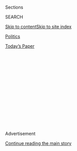 <div id="app">

<div>

<div>

<div>

<div class="NYTAppHideMasthead css-1q2w90k e1suatyy0">

<div class="section css-ui9rw0 e1suatyy2">

<div class="css-eph4ug er09x8g0">

<div class="css-6n7j50">

</div>

<span class="css-1dv1kvn">Sections</span>

<div class="css-10488qs">

<span class="css-1dv1kvn">SEARCH</span>

</div>

[Skip to content](#site-content)[Skip to site
index](#site-index)

</div>

<div id="masthead-section-label" class="css-1wr3we4 eaxe0e00">

[Politics](https://www.nytimes.com/section/politics)

</div>

<div class="css-10698na e1huz5gh0">

</div>

</div>

<div id="masthead-bar-one" class="section hasLinks css-15hmgas e1csuq9d3">

<div class="css-uqyvli e1csuq9d0">

</div>

<div class="css-1uqjmks e1csuq9d1">

</div>

<div class="css-9e9ivx">

[](https://myaccount.nytimes.com/auth/login?response_type=cookie&client_id=vi)

</div>

<div class="css-1bvtpon e1csuq9d2">

[Today’s
Paper](https://www.nytimes.com/section/todayspaper)

</div>

</div>

</div>

</div>

<div data-aria-hidden="false">

<div id="site-content" data-role="main">

<div>

<div class="css-1aor85t" style="opacity:0.000000001;z-index:-1;visibility:hidden">

<div class="css-1hqnpie">

<div class="css-epjblv">

<span class="css-17xtcya">[Politics](/section/politics)</span><span class="css-x15j1o">|</span><span class="css-fwqvlz">Kansas
Senate Primary Has Arrived, and the Anxiety Over Kobach Is
High</span>

</div>

<div class="css-k008qs">

<div class="css-1iwv8en">

<span class="css-18z7m18"></span>

<div>

</div>

</div>

<span class="css-1n6z4y">https://nyti.ms/2PnB6dY</span>

<div class="css-1705lsu">

<div class="css-4xjgmj">

<div class="css-4skfbu" data-role="toolbar" data-aria-label="Social Media Share buttons, Save button, and Comments Panel with current comment count" data-testid="share-tools">

  - 
  - 
  - 
  - 
    
    <div class="css-6n7j50">
    
    </div>

  - 

</div>

</div>

</div>

</div>

</div>

</div>

<div id="NYT_TOP_BANNER_REGION" class="css-13pd83m">

</div>

<div id="top-wrapper" class="css-1sy8kpn">

<div id="top-slug" class="css-l9onyx">

Advertisement

</div>

[Continue reading the main
story](#after-top)

<div class="ad top-wrapper" style="text-align:center;height:100%;display:block;min-height:250px">

<div id="top" class="place-ad" data-position="top" data-size-key="top">

</div>

</div>

<div id="after-top">

</div>

</div>

<div>

<div id="sponsor-wrapper" class="css-1hyfx7x">

<div id="sponsor-slug" class="css-19vbshk">

Supported by

</div>

[Continue reading the main
story](#after-sponsor)

<div id="sponsor" class="ad sponsor-wrapper" style="text-align:center;height:100%;display:block">

</div>

<div id="after-sponsor">

</div>

</div>

<div class="css-186x18t">

</div>

<div class="css-1vkm6nb ehdk2mb0">

# Kansas Senate Primary Has Arrived, and the Anxiety Over Kobach Is High

</div>

Republicans worry that if Kris Kobach, a polarizing figure in the state,
wins the nomination, it would pave the way for Democrats to capture the
seat and perhaps gain control of the Senate.

<div class="css-79elbk" data-testid="photoviewer-wrapper">

<div class="css-z3e15g" data-testid="photoviewer-wrapper-hidden">

</div>

<div class="css-1a48zt4 ehw59r15" data-testid="photoviewer-children">

![<span class="css-16f3y1r e13ogyst0" data-aria-hidden="true">Kris
Kobach has been a controversial figure because of his severe views on
issues including immigration and voting
rights.</span><span class="css-cnj6d5 e1z0qqy90" itemprop="copyrightHolder"><span class="css-1ly73wi e1tej78p0">Credit...</span><span><span>John
Hanna/Associated
Press</span></span></span>](https://static01.nyt.com/images/2020/08/03/us/politics/3kansas-senate/merlin_175161510_f4c4d151-1bde-4939-8c87-e3f4369c7410-articleLarge.jpg?quality=75&auto=webp&disable=upscale)

</div>

</div>

<div class="css-18e8msd">

<div class="css-vp77d3 epjyd6m0">

<div class="css-hus3qt ey68jwv0" data-aria-hidden="true">

[![Katie
Glueck](https://static01.nyt.com/images/2020/01/29/reader-center/author-katie-glueck/author-katie-glueck-thumbLarge.png
"Katie Glueck")](https://www.nytimes.com/by/katie-glueck)

</div>

<div class="css-1baulvz">

By [<span class="css-1baulvz last-byline" itemprop="name">Katie
Glueck</span>](https://www.nytimes.com/by/katie-glueck)

</div>

</div>

  - 
    
    <div class="css-ld3wwf e16638kd2">
    
    Aug. 3,
    2020
    
    </div>

  - 
    
    <div class="css-4xjgmj">
    
    <div class="css-d8bdto" data-role="toolbar" data-aria-label="Social Media Share buttons, Save button, and Comments Panel with current comment count" data-testid="share-tools">
    
      - 
      - 
      - 
      - 
        
        <div class="css-6n7j50">
        
        </div>
    
      - 
    
    </div>
    
    </div>

</div>

</div>

<div class="section meteredContent css-1r7ky0e" name="articleBody" itemprop="articleBody">

<div class="css-1fanzo5 StoryBodyCompanionColumn">

<div class="css-53u6y8">

Republican anxieties about control of the Senate are reaching new
heights this week as the Kansas Senate primary hurdles to a close, amid
[fears in
Washington](https://www.nytimes.com/2020/07/30/us/politics/kansas-senate-kobach-trump.html)
that the firebrand candidate and staunch Trump supporter Kris Kobach
could win the nomination but lose a longtime red seat in November.

As the national political environment has worsened for the G.O.P.,
putting a number of traditionally safe conservative seats into play,
many Republicans have grown especially focused on Kansas — and concerned
that if Mr. Kobach, a polarizing figure in the state, wins on Tuesday,
Democrats could take the seat and perhaps gain control of the Senate.

“A Kobach candidacy could put Schumer one step closer to becoming the
leader,” said Scott W. Reed, the senior political strategist at the U.S.
Chamber of Commerce, referring to the Senate minority leader, Chuck
Schumer. Mr. Reed’s group is supporting Representative Roger Marshall in
the primary contest.

The primary is one of several high-profile contests that will unfold
across the country on Tuesday, including the race for the seat of
[Representative Rashida
Tlaib](https://www.nytimes.com/2020/07/18/us/rashida-tlaib-brenda-jones-primary.html),
the prominent progressive Michigan congresswoman, and [a sheriff’s
race](https://www.nytimes.com/2020/08/02/us/politics/arizona-election-joe-arpaio.html)
in Maricopa County, Ariz., where the immigration hard-liner Joe Arpaio
is running for his former position.

</div>

</div>

<div class="css-1fanzo5 StoryBodyCompanionColumn">

<div class="css-53u6y8">

Mr. Kobach, the former Kansas secretary of state who has run for office
[multiple
times](https://www.nytimes.com/2017/06/13/magazine/the-man-behind-trumps-voter-fraud-obsession.html),
has long been a controversial figure because of his severe views on
issues including immigration and voting rights. He has cultivated a
devoted conservative following but also discomfited many more moderate
Republicans in the process.

His [2018 run for
governor](https://www.nytimes.com/2018/11/06/us/laura-kelly-wins-kansas-governors-race.html)
— he eked out a primary win with [President Trump’s
endorsement](https://www.nytimes.com/2018/08/06/us/politics/kris-kobach-trump-kansas.html),
only to lose to Democrat Laura Kelly in the general election — further
convinced some party leaders that he would uniquely endanger the Senate
seat this year, a fear backed by Senate Republican polling. It’s a
conviction [he
dismisses](https://www.nytimes.com/2020/07/30/us/politics/kansas-senate-kobach-trump.html)
as “establishment” angst.

Mr. Kobach is running in a crowded Republican field against candidates
including Mr. Marshall and [Bob
Hamilton](https://www.kansascity.com/news/politics-government/article244374532.html),
a businessman who started a successful plumbing company and has lent his
campaign several million dollars (tagline: “Send in a plumber to drain
the swamp.”). All three have spent time campaigning in person across the
state in recent days. Mr. Marshall embarked on what he called a
“campaign countdown tour,” and Mr. Kobach has been hosting events
centered around discussing the Constitution.

Strategists studying the race described a close and fluid contest, and
they headed into Primary Day with uncertainty about the outcome. Some
were also [bracing for a slow tabulation of the
results](https://www.kansascity.com/news/politics-government/election/article244625722.html)
to account for large numbers of mail-in ballots.

It has been 88 years since Kansas [sent a
Democrat](https://www.nytimes.com/2020/05/30/us/politics/kansas-senate-kobach.html)
to the U.S. Senate, and the state remains fundamentally conservative
terrain. But top Republicans acknowledge that at a challenging moment
for their party — as Mr. Trump faces strong disapproval for his handling
of the coronavirus crisis — Kansas is not a sure bet in a general
election Senate race, especially if a well-known and polarizing
candidate is on the ticket.

</div>

</div>

<div class="css-1fanzo5 StoryBodyCompanionColumn">

<div class="css-53u6y8">

Still, Mr. Trump remains overwhelmingly popular with the Republican base
— he won the state by more than 20 percentage points in 2016 — and party
leaders have implored him to endorse Mr. Marshall, whom they consider
the strongest potential candidate in a general election. But he has so
far stayed on the sidelines, stoking [tensions between Capitol Hill and
the White
House.](https://www.nytimes.com/2020/07/30/us/politics/kansas-senate-kobach-trump.html)

The primary battle has been extraordinarily negative, defined by a
seemingly constant stream of attack ads leveled on television and in
mailers sent to
voters.

</div>

</div>

<div class="css-79elbk" data-testid="photoviewer-wrapper">

<div class="css-z3e15g" data-testid="photoviewer-wrapper-hidden">

</div>

<div class="css-1a48zt4 ehw59r15" data-testid="photoviewer-children">

![<span class="css-16f3y1r e13ogyst0" data-aria-hidden="true">Representative
Roger Marshall is considered the strongest potential candidate by the
Republican
base.</span><span class="css-cnj6d5 e1z0qqy90" itemprop="copyrightHolder"><span class="css-1ly73wi e1tej78p0">Credit...</span><span>John
Hanna/Associated
Press</span></span>](https://static01.nyt.com/images/2020/08/03/us/politics/03kansas-senate2/merlin_175109784_09abb60b-d058-4d6a-b21f-09809903bc82-articleLarge.jpg?quality=75&auto=webp&disable=upscale)

</div>

</div>

<div class="css-1fanzo5 StoryBodyCompanionColumn">

<div class="css-53u6y8">

Mr. Marshall, who represents the “Big First” District in western Kansas
— a sprawling seat that often propels statewide Republican victors —
has made clear through his own advertising that the size of the field is
of great concern. He has singled out in particular Mr. Hamilton and Dave
Lindstrom, a businessman and former Kansas City Chiefs player, trying to
convince Kansans that supporting those candidates would divide the vote
and aid Mr. Kobach.

“Bob Hamilton + Dave Lindstrom = Kris Kobach,” read one mailer from Mr.
Marshall’s campaign, the letters sketched on an image of a chalkboard.
“Math can be complicated — elections shouldn’t be. A vote for Hamilton
or Lindstrom is a vote for Kris Kobach.”

The winner of the primary is expected to face State Senator Barbara
Bollier, a retired anesthesiologist who [until recently was a
Republican](https://www.kansas.com/news/politics-government/article222990385.html),
and did not have a significant primary battle of her own.

“Most of the ads that have been run on the Republican side are negative
and getting more negative by the moment, so there’s a lot of collateral
damage that will be left on the playing field,” said former Gov.
Kathleen Sebelius, a Democrat. “It’s always nice in a situation like
this to have the opportunity — which Barbara, I think, is taking great
advantage of — to introduce herself in a very positive way. To use this
time, without a primary opponent, to make sure she’s known, gets to
define herself, before Republicans come after her.”

</div>

</div>

<div class="css-1fanzo5 StoryBodyCompanionColumn">

<div class="css-53u6y8">

Certainly, Ms. Sebelius acknowledged, running statewide in Kansas is a
challenge for any Democrat.

For many religious conservatives, voting for a Democrat is a nonstarter
because of their opposition to abortion rights and desire to see
conservative Supreme Court justices appointed. And plenty of more
centrist, business-oriented voters who recoil from Mr. Trump’s
incendiary style are nevertheless reluctant to see a Democratic majority
in the Senate.

But the [moderate suburbs in the Kansas City
area](https://www.nytimes.com/2020/05/30/us/politics/kansas-senate-kobach.html),
where Ms. Bollier lives, have moved away from the Republican Party in
the Trump era. And some Republicans are concerned that she has benefited
from the internecine warfare on their side of the aisle, making her more
resilient against the ultimate nominee.

“We had a crowded primary,” acknowledged Chairman Mike Kuckelman of the
Kansas Republican Party, who is still optimistic about keeping the seat
in November. “It cost a lot of money that could have been used in the
general. It’s taken up a lot of time. But that’s the way it goes. I wish
it’d been otherwise. I think we’re ready to get it all behind us.”

</div>

</div>

<div>

</div>

</div>

<div>

</div>

<div>

</div>

<div>

</div>

<div>

<div id="bottom-wrapper" class="css-1ede5it">

<div id="bottom-slug" class="css-l9onyx">

Advertisement

</div>

[Continue reading the main
story](#after-bottom)

<div id="bottom" class="ad bottom-wrapper" style="text-align:center;height:100%;display:block;min-height:90px">

</div>

<div id="after-bottom">

</div>

</div>

</div>

</div>

</div>

## Site Index

<div>

</div>

## Site Information Navigation

  - [© <span>2020</span> <span>The New York Times
    Company</span>](https://help.nytimes.com/hc/en-us/articles/115014792127-Copyright-notice)

<!-- end list -->

  - [NYTCo](https://www.nytco.com/)
  - [Contact
    Us](https://help.nytimes.com/hc/en-us/articles/115015385887-Contact-Us)
  - [Work with us](https://www.nytco.com/careers/)
  - [Advertise](https://nytmediakit.com/)
  - [T Brand Studio](http://www.tbrandstudio.com/)
  - [Your Ad
    Choices](https://www.nytimes.com/privacy/cookie-policy#how-do-i-manage-trackers)
  - [Privacy](https://www.nytimes.com/privacy)
  - [Terms of
    Service](https://help.nytimes.com/hc/en-us/articles/115014893428-Terms-of-service)
  - [Terms of
    Sale](https://help.nytimes.com/hc/en-us/articles/115014893968-Terms-of-sale)
  - [Site
    Map](https://spiderbites.nytimes.com)
  - [Help](https://help.nytimes.com/hc/en-us)
  - [Subscriptions](https://www.nytimes.com/subscription?campaignId=37WXW)

</div>

</div>

</div>

</div>
